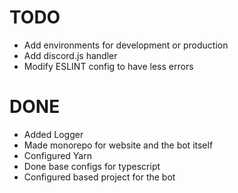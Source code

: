 # TODO

- Add environments for development or production
- Add discord.js handler
- Modify ESLINT config to have less errors

# DONE

- Added Logger
- Made monorepo for website and the bot itself
- Configured Yarn
- Done base configs for typescript
- Configured based project for the bot
